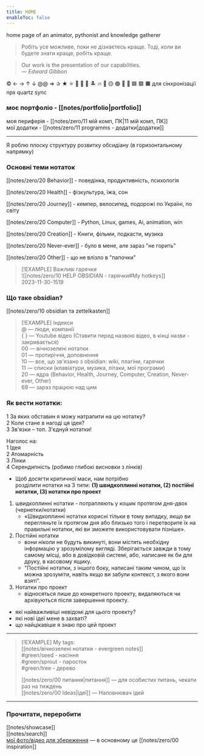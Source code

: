 ```yaml
---
title: HOME
enableToc: false
---
```

home page of an animator, pythonist and knowledge gatherer

> Робіть усе можливе, поки не дізнаєтесь краще. Тоді, коли ви будете знати краще, робіть краще.  

> Our work is the presentation of our capabilities.  
> — <cite>Edward Gibbon</cite>

© ← → ↑ ↓  @@  =>  ✰ ★ ⚛ 🌲 🌱 🍃 🏝️  🔥 🔴 🟡 🟢 🎨 🔳 🟦 🟪 🟧
для сінхронізації  
npx quartz sync


### моє портфоліо - [[notes/portfolio|portfolio]]
моя периферія - [[notes/zero/11 мій комп, ПК|11 мій комп, ПК]]  
мої додатки - [[notes/zero/11 programms - додатки|додатки]]

---
Я роблю плоску структуру розвитку обсидіану (в горизонтальному напрямку)  
### Основні теми нотаток

[[notes/zero/20 Behavior]] - поведінка, продуктивність, психологія  

[[notes/zero/20 Health]] - фізкультура, їжа, сон  

[[notes/zero/20 Journey]] - кемпер, велосипед, подорожі по Україні, по світу  

[[notes/zero/20 Computer]] - Python, Linux, games, Ai, animation, win  

[[notes/zero/20 Creation]] - Книги, фільми, подкасти, музика  

[[notes/zero/20 Never-ever]] - було в мене, але зараз "не горить"  

[[notes/zero/20 Other]] - що не влізло в "папочки"  

> [!EXAMPLE] Важливі гарячки  
>![[notes/zero/10 HELP OBSIDIAN - гарячки#My hotkeys]]  
2023-11-30-1519

### Що таке obsidian?  
[[notes/zero/10 obsidian та zettelkasten]]  

> [!EXAMPLE] Індекси  
 >@ — люди, компанії  
> { } — Youtube відео (Ставити перед назвою відео, в кінці назви - закривається)  
> 00 — вічнозелені нотатки  
> 01 — протиріччя, доповнення  
> 10 — все, що зв'язано з obsidian: wiki, плагіни, гарячки  
> 11 — списки (клавіатури, музика, літаки, мої програми)  
> 20 — ядра (Behavior, Health, Journey, Computer, Creation, Never-ever, Other)  
> 69 — зараз працюю над цим  

### Як вести нотатки:
1 За яких обставин я можу натрапити на цю нотатку?  
2 Коли стане в нагоді ця ідея?  
3 Зв'язки – топ. З'єднуй нотатки!  

Наголос на:  
	1 Ідея  
	2 Атомарність  
	3 Лінки  
	4 Серендипність (робимо глибокі висновки з лінків)  

- Щоб досягти критичної маси, нам потрібно  
розділити нотатки на 3 типи: **(1) швидкоплинні нотатки, (2) постійні нотатки, (3) нотатки про проект**  
1. швидкоплинні нотатки - потрапляють у кошик протягом дня-двох (чернетки/нотатки)  
	 - «Швидкоплинні нотатки корисні тільки в тому випадку, якщо ви перегляньте їх протягом дня або близько того і перетворите їх на правильні нотатки, які ви зможете використовувати пізніше».  
2. Постійні нотатки 
	 - вони ніколи не будуть викинуті, вони містять необхідну інформацію у зрозумілому вигляді. Зберігається завжди в тому самому місці, або в довідковій системі, або, написане як би для друку, в касовому ящику.  
	 - "Постійні нотатки, з іншого боку, написані таким чином, що їх можна зрозуміти, навіть якщо ви забули контекст, з якого вони взяті".  
3. Нотатки про проект 
	- відносяться лише до конкретного проекту, видаляються чи архівуються після завершення проекту.  

- які найважливіші невідомі для цього проекту?  
- які нові ідеї мене в захваті?  
- що найцікавіше я знаю про цей проект  

--------------

> [!EXAMPLE] My tags:  
> [[notes/вічнозелені нотатки - evergreen notes]]  
#green/seed  - насіння  
#green/sprout  - паросток  
#green/tree  - дерево
>  
 > [[notes/zero/00 питання|питання]] — для особистих питань, чекати раз на тиждень  
 > [[notes/zero/00 Ideas|ідеї]] — Наповнювач ідей  

------

### Прочитати, переробити  
[[notes/showcase]]  
[[notes/search]]  
[мої фото/відео для збереження](https://www.flickr.com/photos/198062248@N07/albums/with/72177720307332226) — в основному це [[notes/zero/00 inspiration]]



